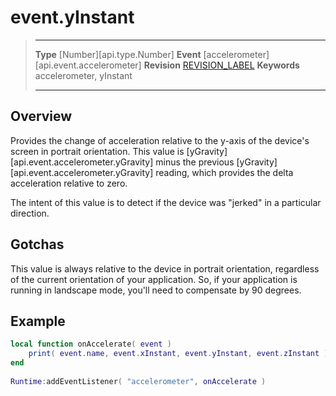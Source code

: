
# event.yInstant

> --------------------- ------------------------------------------------------------------------------------------
> __Type__              [Number][api.type.Number]
> __Event__             [accelerometer][api.event.accelerometer]
> __Revision__          [REVISION_LABEL](REVISION_URL)
> __Keywords__          accelerometer, yInstant
> --------------------- ------------------------------------------------------------------------------------------

## Overview

Provides the change of acceleration relative to the y-axis of the device's screen in portrait orientation. This value is [yGravity][api.event.accelerometer.yGravity] minus the previous [yGravity][api.event.accelerometer.yGravity] reading, which provides the delta acceleration relative to zero.

The intent of this value is to detect if the device was "jerked" in a particular direction.

## Gotchas

This value is always relative to the device in portrait orientation, regardless of the current orientation of your application. So, if your application is running in landscape mode, you'll need to compensate by 90 degrees.

## Example
 
``````lua
local function onAccelerate( event )
    print( event.name, event.xInstant, event.yInstant, event.zInstant )
end
 
Runtime:addEventListener( "accelerometer", onAccelerate )
``````
